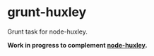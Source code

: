 # grunt-huxley

Grunt task for node-huxley.

**Work in progress to complement [node-huxley](https://github.com/chenglou/node-huxley).**
